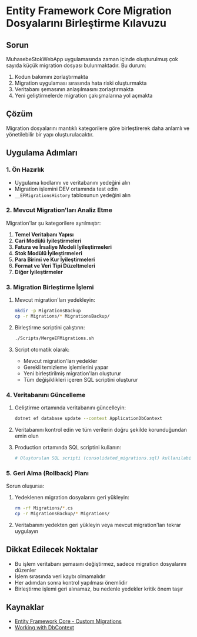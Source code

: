 # Entity Framework Core Migration Dosyalarını Birleştirme Kılavuzu

## Sorun

MuhasebeStokWebApp uygulamasında zaman içinde oluşturulmuş çok sayıda küçük migration dosyası bulunmaktadır. Bu durum:

1. Kodun bakımını zorlaştırmakta
2. Migration uygulaması sırasında hata riski oluşturmakta
3. Veritabanı şemasının anlaşılmasını zorlaştırmakta
4. Yeni geliştirmelerde migration çakışmalarına yol açmakta

## Çözüm

Migration dosyalarını mantıklı kategorilere göre birleştirerek daha anlamlı ve yönetilebilir bir yapı oluşturulacaktır.

## Uygulama Adımları

### 1. Ön Hazırlık

- Uygulama kodlarını ve veritabanını yedeğini alın
- Migration işlemini DEV ortamında test edin
- `__EFMigrationsHistory` tablosunun yedeğini alın

### 2. Mevcut Migration'ları Analiz Etme

Migration'lar şu kategorilere ayrılmıştır:

1. **Temel Veritabanı Yapısı**
2. **Cari Modülü İyileştirmeleri**
3. **Fatura ve İrsaliye Modeli İyileştirmeleri**
4. **Stok Modülü İyileştirmeleri**
5. **Para Birimi ve Kur İyileştirmeleri**
6. **Format ve Veri Tipi Düzeltmeleri**
7. **Diğer İyileştirmeler**

### 3. Migration Birleştirme İşlemi

1. Mevcut migration'ları yedekleyin:
   ```bash
   mkdir -p MigrationsBackup
   cp -r Migrations/* MigrationsBackup/
   ```

2. Birleştirme scriptini çalıştırın:
   ```bash
   ./Scripts/MergeEFMigrations.sh
   ```

3. Script otomatik olarak:
   - Mevcut migration'ları yedekler
   - Gerekli temizleme işlemlerini yapar
   - Yeni birleştirilmiş migration'ları oluşturur
   - Tüm değişiklikleri içeren SQL scriptini oluşturur

### 4. Veritabanını Güncelleme

1. Geliştirme ortamında veritabanını güncelleyin:
   ```bash
   dotnet ef database update --context ApplicationDbContext
   ```

2. Veritabanını kontrol edin ve tüm verilerin doğru şekilde korunduğundan emin olun
   
3. Production ortamında SQL scriptini kullanın:
   ```bash
   # Oluşturulan SQL scripti (consolidated_migrations.sql) kullanılabilir
   ```

### 5. Geri Alma (Rollback) Planı

Sorun oluşursa:

1. Yedeklenen migration dosyalarını geri yükleyin:
   ```bash
   rm -rf Migrations/*.cs
   cp -r MigrationsBackup/* Migrations/
   ```

2. Veritabanını yedekten geri yükleyin veya mevcut migration'ları tekrar uygulayın

## Dikkat Edilecek Noktalar

- Bu işlem veritabanı şemasını değiştirmez, sadece migration dosyalarını düzenler
- İşlem sırasında veri kaybı olmamalıdır
- Her adımdan sonra kontrol yapılması önemlidir
- Birleştirme işlemi geri alınamaz, bu nedenle yedekler kritik önem taşır

## Kaynaklar

- [Entity Framework Core - Custom Migrations](https://docs.microsoft.com/en-us/ef/core/managing-schemas/migrations/custom)
- [Working with DbContext](https://docs.microsoft.com/en-us/ef/core/dbcontext-configuration/) 
